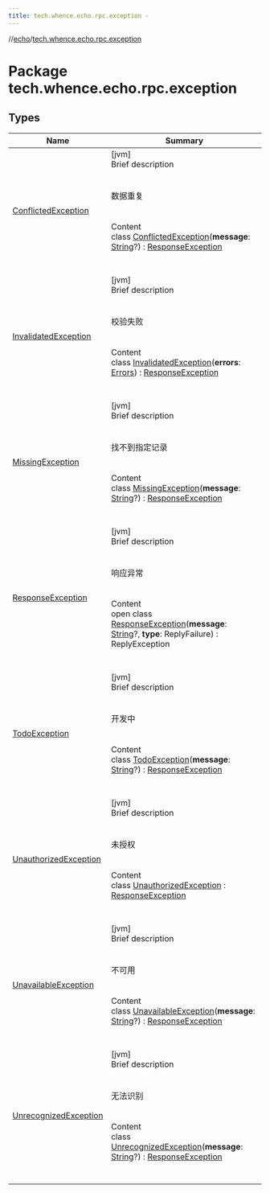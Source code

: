 ```yaml
---
title: tech.whence.echo.rpc.exception -
---
```

//[echo](../index.md)/[tech.whence.echo.rpc.exception](index.md)



# Package tech.whence.echo.rpc.exception  


## Types  
  
|  Name|  Summary| 
|---|---|
| [ConflictedException](-conflicted-exception/index.md)| [jvm]  <br>Brief description  <br><br><br>数据重复<br><br>  <br>Content  <br>class [ConflictedException](-conflicted-exception/index.md)(**message**: [String](https://kotlinlang.org/api/latest/jvm/stdlib/kotlin/-string/index.html)?) : [ResponseException](-response-exception/index.md)  <br><br><br>
| [InvalidatedException](-invalidated-exception/index.md)| [jvm]  <br>Brief description  <br><br><br>校验失败<br><br>  <br>Content  <br>class [InvalidatedException](-invalidated-exception/index.md)(**errors**: [Errors](../tech.whence.echo.validation/-errors/index.md)) : [ResponseException](-response-exception/index.md)  <br><br><br>
| [MissingException](-missing-exception/index.md)| [jvm]  <br>Brief description  <br><br><br>找不到指定记录<br><br>  <br>Content  <br>class [MissingException](-missing-exception/index.md)(**message**: [String](https://kotlinlang.org/api/latest/jvm/stdlib/kotlin/-string/index.html)?) : [ResponseException](-response-exception/index.md)  <br><br><br>
| [ResponseException](-response-exception/index.md)| [jvm]  <br>Brief description  <br><br><br>响应异常<br><br>  <br>Content  <br>open class [ResponseException](-response-exception/index.md)(**message**: [String](https://kotlinlang.org/api/latest/jvm/stdlib/kotlin/-string/index.html)?, **type**: ReplyFailure) : ReplyException  <br><br><br>
| [TodoException](-todo-exception/index.md)| [jvm]  <br>Brief description  <br><br><br>开发中<br><br>  <br>Content  <br>class [TodoException](-todo-exception/index.md)(**message**: [String](https://kotlinlang.org/api/latest/jvm/stdlib/kotlin/-string/index.html)?) : [ResponseException](-response-exception/index.md)  <br><br><br>
| [UnauthorizedException](-unauthorized-exception/index.md)| [jvm]  <br>Brief description  <br><br><br>未授权<br><br>  <br>Content  <br>class [UnauthorizedException](-unauthorized-exception/index.md) : [ResponseException](-response-exception/index.md)  <br><br><br>
| [UnavailableException](-unavailable-exception/index.md)| [jvm]  <br>Brief description  <br><br><br>不可用<br><br>  <br>Content  <br>class [UnavailableException](-unavailable-exception/index.md)(**message**: [String](https://kotlinlang.org/api/latest/jvm/stdlib/kotlin/-string/index.html)?) : [ResponseException](-response-exception/index.md)  <br><br><br>
| [UnrecognizedException](-unrecognized-exception/index.md)| [jvm]  <br>Brief description  <br><br><br>无法识别<br><br>  <br>Content  <br>class [UnrecognizedException](-unrecognized-exception/index.md)(**message**: [String](https://kotlinlang.org/api/latest/jvm/stdlib/kotlin/-string/index.html)?) : [ResponseException](-response-exception/index.md)  <br><br><br>

